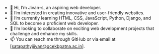 - 👋 Hi, I’m Jivan-s, an aspiring web developer.
- 👀 I’m interested in creating innovative and user-friendly websites.
- 🌱 I’m currently learning HTML, CSS, JavaScript, Python, Django, and SQL to become a proficient web developer.
- 💞️ I’m looking to collaborate on exciting web development projects that challenge and enhance my skills.
- 📫 You can reach me through GitHub or via email at [satapathyjjivan@gcekbpatna.ac.in].
